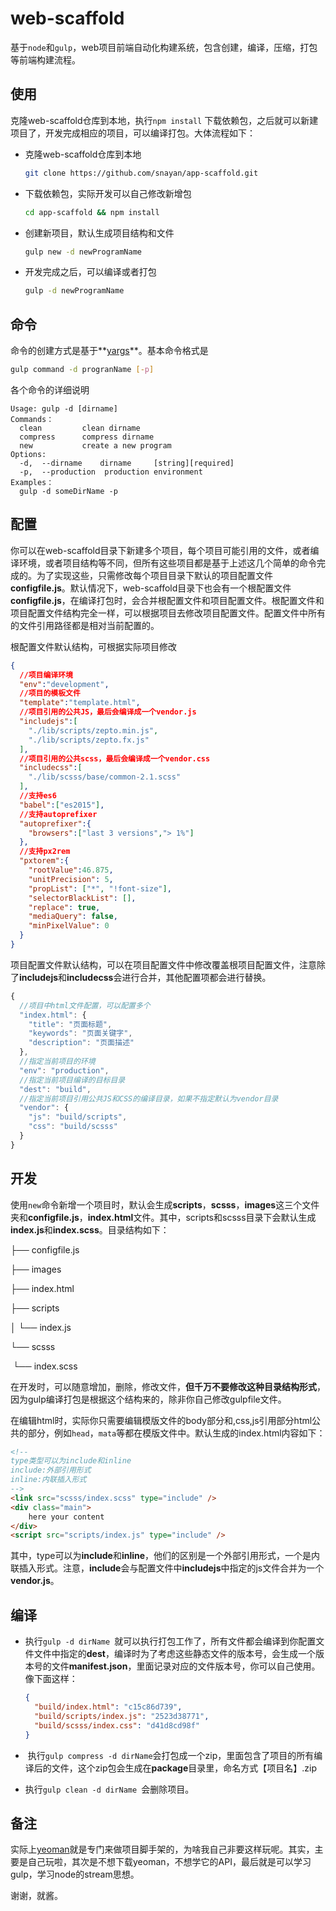 # web-scaffold
基于`node`和`gulp`，web项目前端自动化构建系统，包含创建，编译，压缩，打包等前端构建流程。

## 使用

克隆web-scaffold仓库到本地，执行`npm install` 下载依赖包，之后就可以新建项目了，开发完成相应的项目，可以编译打包。大体流程如下：

* 克隆web-scaffold仓库到本地

  ````bash
  git clone https://github.com/snayan/app-scaffold.git
  ````

* 下载依赖包，实际开发可以自己修改新增包

  ````bash
  cd app-scaffold && npm install
  ````

* 创建新项目，默认生成项目结构和文件

  ````bash
  gulp new -d newProgramName
  ````

* 开发完成之后，可以编译或者打包

  ````bash
  gulp -d newProgramName
  ````

## 命令

命令的创建方式是基于**[yargs](https://github.com/yargs/yargs)**。基本命令格式是

````bash
gulp command -d progranName [-p]
````

各个命令的详细说明

````
Usage: gulp -d [dirname]
Commands：
  clean         clean dirname
  compress      compress dirname
  new           create a new program
Options:
  -d,  --dirname    dirname     [string][required]
  -p,  --production  production environment
Examples：
  gulp -d someDirName -p
````

## 配置

你可以在web-scaffold目录下新建多个项目，每个项目可能引用的文件，或者编译环境，或者项目结构等不同，但所有这些项目都是基于上述这几个简单的命令完成的。为了实现这些，只需修改每个项目目录下默认的项目配置文件**configfile.js**。默认情况下，web-scaffold目录下也会有一个根配置文件**configfile.js**，在编译打包时，会合并根配置文件和项目配置文件。根配置文件和项目配置文件结构完全一样，可以根据项目去修改项目配置文件。配置文件中所有的文件引用路径都是相对当前配置的。

根配置文件默认结构，可根据实际项目修改

````json
{
  //项目编译环境
  "env":"development",
  //项目的模板文件
  "template":"template.html",
  //项目引用的公共JS，最后会编译成一个vendor.js
  "includejs":[
    "./lib/scripts/zepto.min.js",
    "./lib/scripts/zepto.fx.js"
  ],
  //项目引用的公共scss，最后会编译成一个vendor.css
  "includecss":[
    "./lib/scsss/base/common-2.1.scss"
  ],
  //支持es6
  "babel":["es2015"],
  //支持autoprefixer
  "autoprefixer":{
    "browsers":["last 3 versions","> 1%"]
  },
  //支持px2rem
  "pxtorem":{
    "rootValue":46.875,
    "unitPrecision": 5,
    "propList": ["*", "!font-size"],
    "selectorBlackList": [],
    "replace": true,
    "mediaQuery": false,
    "minPixelValue": 0
  }
}
````

项目配置文件默认结构，可以在项目配置文件中修改覆盖根项目配置文件，注意除了**includejs**和**includecss**会进行合并，其他配置项都会进行替换。

````javascript
{
  //项目中html文件配置，可以配置多个
  "index.html": {
    "title": "页面标题",
    "keywords": "页面关键字",
    "description": "页面描述"
  },
  //指定当前项目的环境
  "env": "production",
  //指定当前项目编译的目标目录
  "dest": "build",
  //指定当前项目引用公共JS和CSS的编译目录，如果不指定默认为vendor目录
  "vendor": {
    "js": "build/scripts",
    "css": "build/scsss"
  }
}
````

## 开发

使用`new`命令新增一个项目时，默认会生成**scripts**，**scsss**，**images**这三个文件夹和**configfile.js**，**index.html**文件。其中，scripts和scsss目录下会默认生成**index.js**和**index.scss**。目录结构如下：

├── configfile.js

├── images

├── index.html

├── scripts

│   └── index.js

└── scsss

​    └── index.scss

在开发时，可以随意增加，删除，修改文件，**但千万不要修改这种目录结构形式**，因为gulp编译打包是根据这个结构来的，除非你自己修改gulpfile文件。

在编辑html时，实际你只需要编辑模版文件的body部分和,css,js引用部分html公共的部分，例如`head`，`mata`等都在模版文件中。默认生成的index.html内容如下：

````html
<!-- 
type类型可以为include和inline
include:外部引用形式
inline:内联插入形式
-->
<link src="scsss/index.scss" type="include" />
<div class="main">
    here your content
</div>
<script src="scripts/index.js" type="include" />
````

其中，type可以为**include**和**inline**，他们的区别是一个外部引用形式，一个是内联插入形式。注意，**include**会与配置文件中**includejs**中指定的js文件合并为一个**vendor.js**。

## 编译

*   执行`gulp -d dirName `就可以执行打包工作了，所有文件都会编译到你配置文件文件中指定的**dest**，编译时为了考虑这些静态文件的版本号，会生成一个版本号的文件**manifest.json**，里面记录对应的文件版本号，你可以自己使用。像下面这样：

    ````json
    {
      "build/index.html": "c15c86d739",
      "build/scripts/index.js": "2523d38771",
      "build/scsss/index.css": "d41d8cd98f"
    }
    ````

*    执行`gulp compress -d dirName`会打包成一个zip，里面包含了项目的所有编译后的文件，这个zip包会生成在**package**目录里，命名方式【项目名】.zip

*   执行`gulp clean -d dirName `会删除项目。

## 备注

实际上[yeoman](http://yeoman.io/)就是专门来做项目脚手架的，为啥我自己非要这样玩呢。其实，主要是自己玩啦，其次是不想下载yeoman，不想学它的API，最后就是可以学习gulp，学习node的stream思想。

谢谢，就酱。